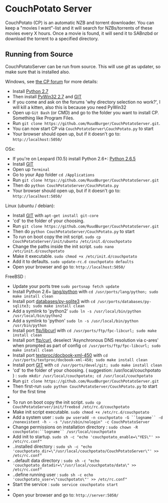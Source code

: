 CouchPotato Server
=====

CouchPotato (CP) is an automatic NZB and torrent downloader. You can keep a "movies I want"-list and it will search for NZBs/torrents of these movies every X hours.
Once a movie is found, it will send it to SABnzbd or download the torrent to a specified directory.


## Running from Source

CouchPotatoServer can be run from source. This will use *git* as updater, so make sure that is installed also.

Windows, see [the CP forum](http://couchpota.to/forum/showthread.php?tid=14) for more details:

* Install [Python 2.7](http://www.python.org/download/releases/2.7.3/)
* Then install [PyWin32 2.7](http://sourceforge.net/projects/pywin32/files/pywin32/Build%20217/) and [GIT](http://git-scm.com/)
* If you come and ask on the forums 'why directory selection no work?', I will kill a kitten, also this is because you need PyWin32
* Open up `Git Bash` (or CMD) and go to the folder you want to install CP. Something like Program Files.
* Run `git clone https://github.com/RuudBurger/CouchPotatoServer.git`.
* You can now start CP via `CouchPotatoServer\CouchPotato.py` to start
* Your browser should open up, but if it doesn't go to: `http://localhost:5050/`

OSx:

* If you're on Leopard (10.5) install Python 2.6+: [Python 2.6.5](http://www.python.org/download/releases/2.6.5/)
* Install [GIT](http://git-scm.com/)
* Open up `Terminal`
* Go to your App folder `cd /Applications`
* Run `git clone https://github.com/RuudBurger/CouchPotatoServer.git`
* Then do `python CouchPotatoServer/CouchPotato.py`
* Your browser should open up, but if it doesn't go to: `http://localhost:5050/`

Linux (ubuntu / debian):

* Install [GIT](http://git-scm.com/) with `apt-get install git-core`
* 'cd' to the folder of your choosing.
* Run `git clone https://github.com/RuudBurger/CouchPotatoServer.git`
* Then do `python CouchPotatoServer/CouchPotato.py` to start
* To run on boot copy the init script. `sudo cp CouchPotatoServer/init/ubuntu /etc/init.d/couchpotato`
* Change the paths inside the init script. `sudo nano /etc/init.d/couchpotato`
* Make it executable. `sudo chmod +x /etc/init.d/couchpotato`
* Add it to defaults. `sudo update-rc.d couchpotato defaults`
* Open your browser and go to: `http://localhost:5050/`
 

FreeBSD :

* Update your ports tree `sudo portsnap fetch update`
* Install Python 2.6+ [lang/python](http://www.freshports.org/lang/python) with `cd /usr/ports/lang/python; sudo make install clean`
* Install port [databases/py-sqlite3](http://www.freshports.org/databases/py-sqlite3) with `cd /usr/ports/databases/py-sqlite3; sudo make install clean`
* Add a symlink to 'python2' `sudo ln -s /usr/local/bin/python /usr/local/bin/python2`
* Add a symlink to 'python' `sudo ln -s /usr/local/bin/python /usr/bin/python`
* Install port [ftp/libcurl](http://www.freshports.org/ftp/libcurl) with `cd /usr/ports/ftp/fpc-libcurl; sudo make install clean`
* Install port [ftp/curl](http://www.freshports.org/ftp/bcurl), deselect 'Asynchronous DNS resolution via c-ares' when prompted as part of config `cd /usr/ports/ftp/fpc-libcurl; sudo make install clean`
* Install port [textproc/docbook-xml-450](http://www.freshports.org/textproc/docbook-xml-450) with `cd /usr/ports/textproc/docbook-xml-450; sudo make install clean`
* Install port [GIT](http://git-scm.com/) with `cd /usr/ports/devel/git; sudo make install clean`
* 'cd' to the folder of your choosing. ( suggestion:  /usr/local/couchpotato ) : `sudo mkdir /usr/local/couchpotato; cd /usr/local/couchpotato`
* Run `git clone https://github.com/RuudBurger/CouchPotatoServer.git`
* Then first-run `sudo python CouchPotatoServer/CouchPotato.py` to start for the first time
*
* To run on boot copy the init script. `sudo cp CouchPotatoServer/init/freebsd /etc/rc.d/couchpotato`
* Make init script executable. `sudo chmod +x /etc/rc.d/couchpotato`
* Add a system user : `sudo pw useradd -n couchpotato -G ``logname`` -d /nonexistent -h - -s "/usr/sbin/nologin" -c CouchPotatoServer`
* Change permissions on installation directory : `sudo chown -R couchpotato:``logname`` /usr/local/couchpotato`
* Add init to startup. `sudo sh -c "echo 'couchpotato_enable=\"YES\"' >> /etc/rc.conf"`
* ..installed directory : `sudo sh -c "echo 'couchpotato_dir=\"/usr/local/couchpotato/CouchPotatoServer\"' >> /etc/rc.conf"`
* ..default data directory : `sudo sh -c "echo 'couchpotato_datadir=\"/usr/local/couchpotato/data\" >> /etc/rc.conf"`
* ..define running user : `sudo sh -c echo 'couchpotato_user=\"couchpotato\"' >> /etc/rc.conf"`
* Start the service : `sudo service couchpotato start`
*
* Open your browser and go to: `http://server:5050/`

